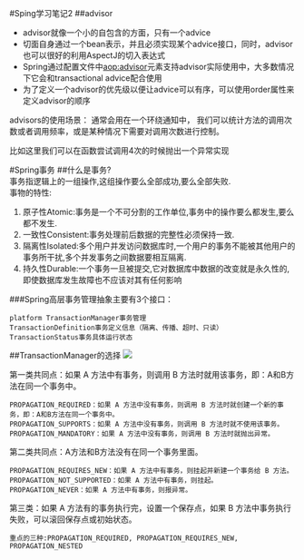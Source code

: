 #Sping学习笔记2
##advisor
* advisor就像一个小的自包含的方面，只有一个advice
* 切面自身通过一个bean表示，并且必须实现某个advice接口，同时，advisor也可以很好的利用AspectJ的切入表达式
* Spring通过配置文件中<aop:advisor>元素支持advisor实际使用中，大多数情况下它会和transactional advice配合使用
* 为了定义一个advisor的优先级以便让advice可以有序，可以使用order属性来定义advisor的顺序

advisors的使用场景：
通常会用在一个环绕通知中，
我们可以统计方法的调用次数或者调用频率，或是某种情况下需要对调用次数进行控制。

比如这里我们可以在函数尝试调用4次的时候抛出一个异常实现

#Spring事务
##什么是事务?<br>
事务指逻辑上的一组操作,这组操作要么全部成功,要么全部失败.<br>
事物的特性:<br>
1. 原子性Atomic:事务是一个不可分割的工作单位,事务中的操作要么都发生,要么都不发生.<br>
2. 一致性Consistent:事务处理前后数据的完整性必须保持一致.<br>
3. 隔离性Isolated:多个用户并发访问数据库时,一个用户的事务不能被其他用户的事务所干扰,多个并发事务之间数据要相互隔离.<br>
4. 持久性Durable:一个事务一旦被提交,它对数据库中数据的改变就是永久性的,即使数据库发生故障也不应该对其有任何影响

###Spring高层事务管理抽象主要有3个接口：

	platform TransactionManager事务管理
	TransactionDefinition事务定义信息（隔离、传播、超时、只读）
	TransactionStatus事务具体运行状态

##TransactionManager的选择
![](http://img.mukewang.com/57554bc70001b45e12800720.jpg)

第一类共同点：如果 A 方法中有事务，则调用 B 方法时就用该事务，即：A和B方法在同一个事务中。

	PROPAGATION_REQUIRED：如果 A 方法中没有事务，则调用 B 方法时就创建一个新的事务，即：A和B方法在同一个事务中。
	PROPAGATION_SUPPORTS：如果 A 方法中没有事务，则调用 B 方法时就不使用该事务。
	PROPAGATION_MANDATORY：如果 A 方法中没有事务，则调用 B 方法时就抛出异常。

第二类共同点：A方法和B方法没有在同一个事务里面。

	PROPAGATION_REQUIRES_NEW：如果 A 方法中有事务，则挂起并新建一个事务给 B 方法。
	PROPAGATION_NOT_SUPPORTED：如果 A 方法中有事务，则挂起。
	PROPAGATION_NEVER：如果 A 方法中有事务，则报异常。

第三类：如果 A 方法有的事务执行完，设置一个保存点，如果 B 方法中事务执行失败，可以滚回保存点或初始状态。

    重点的三种:PROPAGATION_REQUIRED, PROPAGATION_REQUIRES_NEW, PROPAGATION_NESTED